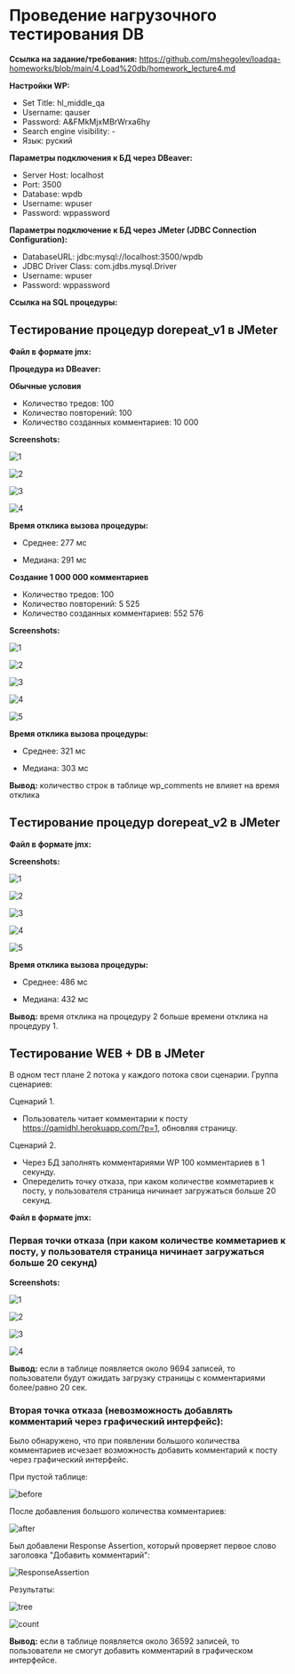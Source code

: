 # **Проведение нагрузочного тестирования DB**

**Ссылка на задание/требования:** https://github.com/mshegolev/loadqa-homeworks/blob/main/4.Load%20db/homework_lecture4.md

**Настройки WP:**

- Set Title: hl_middle_qa
- Username: qauser
- Password: A&FMkMjxMBrWrxa6hy
- Search engine visibility: -
- Язык: руский

**Параметры подключения к БД через DBeaver:**

- Server Host: localhost
- Port: 3500
- Database: wpdb
- Username: wpuser
- Password: wppassword

**Параметры подключение к БД через JMeter (JDBC Connection Configuration):**

- DatabaseURL: jdbc:mysql://localhost:3500/wpdb
- JDBC Driver Class: com.jdbs.mysql.Driver
- Username: wpuser
- Password: wppassword

**Ссылка на SQL процедуры:**

## **Tестирование процедур dorepeat_v1 в JMeter**

**Файл в формате jmx:**

**Процедура из DBeaver:**

**Обычные условия**

- Количество тредов: 100
- Количество повторений: 100
- Количество созданных комментариев: 10 000

**Screenshots:**

![1](/procedure_v1/notManyInserts/pr1_1.png)

![2](/procedure_v1/notManyInserts/pr1_2.png)

![3](/procedure_v1/notManyInserts/pr1_3.png)

![4](/procedure_v1/notManyInserts/pr1_4.png)

**Время отклика вызова процедуры:**

- Среднее: 277 мс

- Медиана: 291 мс

**Создание 1 000 000 комментариев**

- Количество тредов: 100
- Количество повторений: 5 525
- Количество созданных комментариев: 552 576

**Screenshots:**

![1](/procedure_v1/tooManyInserts/pr1_5.png)

![2](/procedure_v1/tooManyInserts/pr1_6.png)

![3](/procedure_v1/tooManyInserts/pr1_7.png)

![4](/procedure_v1/tooManyInserts/pr1_8.png)

![5](/procedure_v1/tooManyInserts/pr1_9.png)

**Время отклика вызова процедуры:**

- Среднее: 321 мс

- Медиана: 303 мс

**Вывод:** количество строк в таблице wp_comments не влияет на время отклика

## **Tестирование процедур dorepeat_v2 в JMeter**

**Файл в формате jmx:**

**Screenshots:**

![1](/procedure_v2/notManyInserts/pr2_1.png)

![2](/procedure_v2/notManyInserts/pr2_2.png)

![3](/procedure_v2/notManyInserts/pr2_3.png)

![4](/procedure_v2/notManyInserts/pr2_4.png)

![5](/procedure_v2/notManyInserts/pr2_5.png)

**Время отклика вызова процедуры:**

- Среднее: 486 мс

- Медиана: 432 мс

**Вывод:** время отклика на процедуру 2 больше времени отклика на процедуру 1.

## **Тестирование WEB + DB в JMeter**

В одном тест плане 2 потока у каждого потока свои сценарии. Группа сценариев:

Сценарий 1.

- Пользователь читает комментарии к посту https://qamidhl.herokuapp.com/?p=1, обновляя страницу.

Сценарий 2.

- Через БД заполнять комментариями WP 100 комментариев в 1 секунду.
- Опеределить точку отказа, при каком количестве комметариев к посту, у пользователя страница ничинает загружаться больше 20 секунд.

**Файл в формате jmx:**

### **Первая точки отказа (при каком количестве комметариев к посту, у пользователя страница ничинает загружаться больше 20 секунд)**

**Screenshots:**

![1](/httpAndDB/point1/100hps.png)

![2](/httpAndDB/point1/9694.png)

![3](/httpAndDB/point1/reportWhen9694.png)

![4](/httpAndDB/point1/autoshutdown.png)

**Вывод:** если в таблице появляется около 9694 записей, то пользователи будут ожидать загрузку страницы с комментариями более/равно 20 сек.

### **Вторая точка отказа (невозможность добавлять комментарий через графический интерфейс):**

Было обнаружено, что при появлении большого количества комментариев исчезает возможность добавить комментарий к посту через графический интерфейс.

При пустой таблице:

![before](/httpAndDB/point2/WPwithForm.png)

После добавления большого количества комментариев:

![after](/httpAndDB/point2/after.png)

Был добавлени Response Assertion, который проверяет первое слово заголовка "Добавить комментарий":

![ResponseAssertion](/httpAndDB/point2/ResponceBodyAssertion.png)

Результаты:

![tree](/httpAndDB/point2/36592tree.png)

![count](/httpAndDB/point2/36592_2.png)

**Вывод:** если в таблице появляется около 36592 записей, то пользователи не смогут добавить комментарий в графическом интерфейсе.
